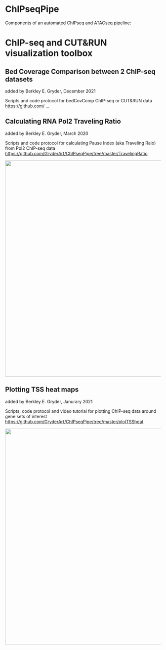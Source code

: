 # ChIPseqPipe
Components of an automated ChIPseq and ATACseq pipeline:

# ChIP-seq and CUT&RUN visualization toolbox
## Bed Coverage Comparison between 2 ChIP-seq datasets
added by Berkley E. Gryder, December 2021

Scripts and code protocol for bedCovComp ChIP-seq or CUT&RUN data
https://github.com/ ...

## Calculating RNA Pol2 Traveling Ratio
added by Berkley E. Gryder, March 2020

Scripts and code protocol for calculating Pause Index (aka Traveling Raio) from Pol2 ChIP-seq data
https://github.com/GryderArt/ChIPseqPipe/tree/master/TravelingRatio


<a href="https://github.com/GryderArt/ChIPseqPipe/blob/master/"><img src="TravelingRatio/TravelingRatio_ExamplePlot.png" width="700"/></a>

## Plotting TSS heat maps
added by Berkley E. Gryder, Janurary 2021

Scripts, code protocol and video tutorial for plotting ChIP-seq data around gene sets of interest
https://github.com/GryderArt/ChIPseqPipe/tree/master/plotTSSheat

<a href="https://github.com/GryderArt/ChIPseqPipe/blob/master/"><img src="plotTSSheat/THZ1_genes_heatmap.png" width="700"/></a>



